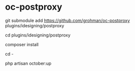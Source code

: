 # oc-postproxy


git submodule add https://github.com/grohman/oc-postproxy plugins/idesigning/postproxy

cd plugins/idesigning/postproxy

composer install

cd -

php artisan october:up
